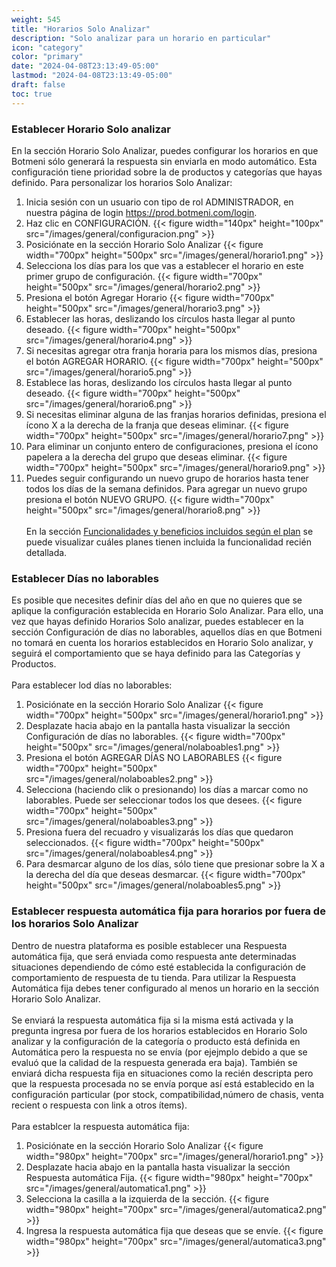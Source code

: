 ```yaml
---
weight: 545
title: "Horarios Solo Analizar"
description: "Solo analizar para un horario en particular"
icon: "category"
color: "primary"
date: "2024-04-08T23:13:49-05:00"
lastmod: "2024-04-08T23:13:49-05:00"
draft: false
toc: true
---
```

### Establecer Horario Solo analizar

En la sección Horario Solo Analizar, puedes configurar los horarios en que Botmeni sólo generará la respuesta sin enviarla en modo automático. Esta configuración tiene prioridad sobre la de productos y categorías que hayas definido.
Para personalizar los horarios Solo Analizar:
1. Inicia sesión con un usuario con tipo de rol ADMINISTRADOR, en nuestra página de login <https://prod.botmeni.com/login>.
2. Haz clic en CONFIGURACIÓN.
{{< figure width="140px" height="100px" src="/images/general/configuracion.png" >}}
3. Posiciónate en la sección Horario Solo Analizar
{{< figure width="700px" height="500px" src="/images/general/horario1.png" >}}
4. Selecciona los días para los que vas a establecer el horario en este primer grupo de configuración.
{{< figure width="700px" height="500px" src="/images/general/horario2.png" >}}
5. Presiona el botón Agregar Horario
{{< figure width="700px" height="500px" src="/images/general/horario3.png" >}}
6. Establecer las horas, deslizando los círculos hasta llegar al punto deseado.
{{< figure width="700px" height="500px" src="/images/general/horario4.png" >}}
7. Si necesitas agregar otra franja horaria para los mismos días, presiona el botón AGREGAR HORARIO.
{{< figure width="700px" height="500px" src="/images/general/horario5.png" >}}
8. Establece las horas, deslizando los círculos hasta llegar al punto deseado.
{{< figure width="700px" height="500px" src="/images/general/horario6.png" >}}
9. Si necesitas eliminar alguna de las franjas horarios definidas, presiona el ícono X a la derecha de la franja que deseas eliminar.
{{< figure width="700px" height="500px" src="/images/general/horario7.png" >}}
10. Para eliminar un conjunto entero de configuraciones, presiona el ícono papelera a la derecha del grupo que deseas eliminar.
{{< figure width="700px" height="500px" src="/images/general/horario9.png" >}}
11. Puedes seguir configurando un nuevo grupo de horarios hasta tener todos los días de la semana definidos. Para agregar un nuevo grupo presiona el botón NUEVO GRUPO.
{{< figure width="700px" height="500px" src="/images/general/horario8.png" >}}
<br></br>
En la sección [Funcionalidades y beneficios incluidos según el plan](../../Suscripcíon_y_Pagos/Tu_Suscripcion/Conocer_beneficios_planes.md) se puede visualizar cuáles planes tienen incluida la funcionalidad recién detallada.

### Establecer Días no laborables

Es posible que necesites definir días del año en que no quieres que se aplique la configuración establecida en Horario Solo Analizar. Para ello, una vez que hayas definido Horarios Solo analizar, puedes establecer en la sección Configuración de días no laborables, aquellos días en que Botmeni no tomará en cuenta los horarios establecidos en Horario Solo analizar, y seguirá el comportamiento que se haya definido para las Categorías y Productos.<br></br>
Para establecer lod días no laborables:
1. Posiciónate en la sección Horario Solo Analizar
{{< figure width="700px" height="500px" src="/images/general/horario1.png" >}}
2. Desplazate hacia abajo en la pantalla hasta visualizar la sección Configuración de días no laborables.
{{< figure width="700px" height="500px" src="/images/general/nolaboables1.png" >}}
3. Presiona el botón AGREGAR DÍAS NO LABORABLES
{{< figure width="700px" height="500px" src="/images/general/nolaboables2.png" >}}
4. Selecciona (haciendo clik o presionando) los días a marcar como no laborables. Puede ser seleccionar todos los que desees.
{{< figure width="700px" height="500px" src="/images/general/nolaboables3.png" >}}
5. Presiona fuera del recuadro y visualizarás los días que quedaron seleccionados.
{{< figure width="700px" height="500px" src="/images/general/nolaboables4.png" >}}
6. Para desmarcar alguno de los días, sólo tiene que presionar sobre la X a la derecha del día que deseas desmarcar.
{{< figure width="700px" height="500px" src="/images/general/nolaboables5.png" >}}

### Establecer respuesta automática fija para horarios por fuera de los horarios Solo Analizar

Dentro de nuestra plataforma es posible establecer una Respuesta automática fija, que será enviada como respuesta ante determinadas situaciones dependiendo de cómo esté establecida la configuración de comportamiento de respuesta de tu tienda.
Para utilizar la Respuesta Automática fija debes tener configurado al menos un horario en la sección Horario Solo Analizar.<br></br>
Se enviará la respuesta automática fija si la misma está activada y la pregunta ingresa por fuera de los horarios establecidos en Horario Solo analizar y la configuración de la categoría o producto está definida en Automática pero la respuesta no se envía (por ejejmplo debido a que se evaluó que la calidad de la respuesta generada era baja). También se enviará dicha respuesta fija en situaciones como la recién descripta pero que la respuesta procesada no se envía porque así está establecido en la configuración particular (por stock, compatibilidad,número de chasis, venta recient o respuesta con link a otros ítems).<br></br>
Para establcer la respuesta automática fija:
1. Posiciónate en la sección Horario Solo Analizar
{{< figure width="980px" height="700px" src="/images/general/horario1.png" >}}
2. Desplazate hacia abajo en la pantalla hasta visualizar la sección Respuesta automática Fija.
{{< figure width="980px" height="700px" src="/images/general/automatica1.png" >}}
3. Selecciona la casilla a la izquierda de la sección.
{{< figure width="980px" height="700px" src="/images/general/automatica2.png" >}}
4. Ingresa la respuesta automática fija que deseas que se envíe.
{{< figure width="980px" height="700px" src="/images/general/automatica3.png" >}}



